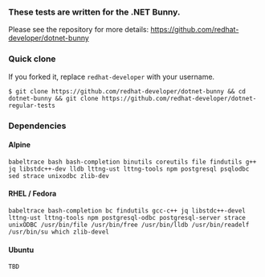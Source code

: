 ### These tests are written for the .NET Bunny.

Please see the repository for more details: https://github.com/redhat-developer/dotnet-bunny

### Quick clone

If you forked it, replace `redhat-developer` with your username.

```
$ git clone https://github.com/redhat-developer/dotnet-bunny && cd dotnet-bunny && git clone https://github.com/redhat-developer/dotnet-regular-tests
```

### Dependencies

#### Alpine
```
babeltrace bash bash-completion binutils coreutils file findutils g++ jq libstdc++-dev lldb lttng-ust lttng-tools npm postgresql psqlodbc sed strace unixodbc zlib-dev
```

#### RHEL / Fedora
```
babeltrace bash-completion bc findutils gcc-c++ jq libstdc++-devel lttng-ust lttng-tools npm postgresql-odbc postgresql-server strace unixODBC /usr/bin/file /usr/bin/free /usr/bin/lldb /usr/bin/readelf /usr/bin/su which zlib-devel
```
#### Ubuntu
```
TBD
```